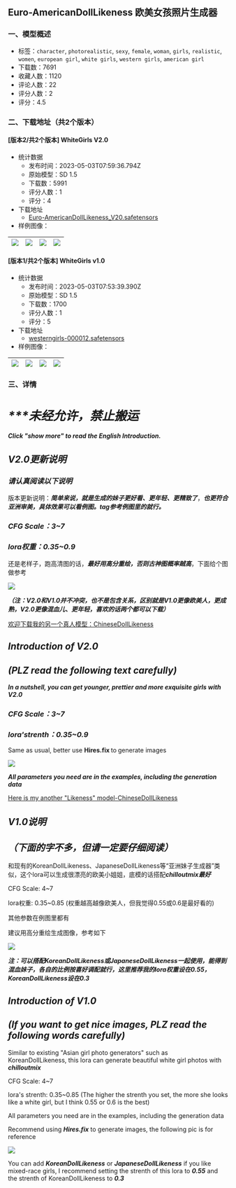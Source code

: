 ## Euro-AmericanDollLikeness 欧美女孩照片生成器
### 一、模型概述

- 标签：`character`, `photorealistic`, `sexy`, `female`, `woman`, `girls`, `realistic`, `women`, `european girl`, `white girls`, `western girls`, `american girl`
- 下载数：7691
- 收藏人数：1120
- 评论人数：22
- 评分人数：2
- 评分：4.5

### 二、下载地址（共2个版本）

#### [版本2/共2个版本] WhiteGirls V2.0

- 统计数据
  - 发布时间：2023-05-03T07:59:36.794Z
  - 原始模型：SD 1.5
  - 下载数：5991
  - 评分人数：1
  - 评分：4
- 下载地址
  - [Euro-AmericanDollLikeness_V20.safetensors](https://civitai.com/api/download/models/61203)
- 样例图像：

| <img src="https://image.civitai.com/xG1nkqKTMzGDvpLrqFT7WA/f40e0f1f-1510-4f95-85a0-75b27fa6c4ab/width=450/672342.jpeg" /> | <img src="https://image.civitai.com/xG1nkqKTMzGDvpLrqFT7WA/c4a6daf8-7522-4ad9-b4da-a2eb32de532b/width=450/675532.jpeg" /> | <img src="https://image.civitai.com/xG1nkqKTMzGDvpLrqFT7WA/228df7d3-3b1e-4038-a2f6-2957b3558c12/width=450/671128.jpeg" /> | <img src="https://image.civitai.com/xG1nkqKTMzGDvpLrqFT7WA/3f045b66-dffc-4086-b566-2a790e1bf496/width=450/674733.jpeg" /> |
| ---- | ---- | ---- | ---- |

#### [版本1/共2个版本] WhiteGirls v1.0

- 统计数据
  - 发布时间：2023-05-03T07:53:39.390Z
  - 原始模型：SD 1.5
  - 下载数：1700
  - 评分人数：1
  - 评分：5
- 下载地址
  - [westerngirls-000012.safetensors](https://civitai.com/api/download/models/59838)
- 样例图像：

| <img src="https://image.civitai.com/xG1nkqKTMzGDvpLrqFT7WA/3704b830-2082-484a-0212-c2a13d0d3400/width=450/660934.jpeg" /> | <img src="https://image.civitai.com/xG1nkqKTMzGDvpLrqFT7WA/547bcc4e-5284-421f-dd7e-3006ed304700/width=450/659011.jpeg" /> | <img src="https://image.civitai.com/xG1nkqKTMzGDvpLrqFT7WA/a0ab3e01-51a8-46e5-8d10-075153238a00/width=450/664143.jpeg" /> | <img src="https://image.civitai.com/xG1nkqKTMzGDvpLrqFT7WA/ebab1b35-a230-423f-d9d1-f9cba6546c00/width=450/663235.jpeg" /> |
| ---- | ---- | ---- | ---- |


### 三、详情
<h1 id="heading-5"><strong><em>***未经允许，禁止搬运</em></strong></h1><p></p><p><strong><em>Click "show more" to read the English Introduction.</em></strong></p><p></p><h2 id="heading-80"><strong><em>V2.0更新说明</em></strong></h2><p></p><h3 id="heading-81"><strong><em>请认真阅读以下说明</em></strong></h3><p></p><p>版本更新说明：<strong><em>简单来说，就是生成的妹子更好看、更年轻、更精致了</em></strong>，<strong><em>也更符合亚洲审美，具体效果可以看例图。tag参考例图里的就行。</em></strong></p><p></p><h3 id="heading-82"><strong><em>CFG Scale：3~7</em></strong></h3><h3 id="heading-83"><strong><em>lora权重：0.35~0.9</em></strong></h3><p></p><p></p><p>还是老样子，跑高清图的话，<strong><em>最好用高分重绘，否则古神图概率贼高</em></strong>，下面给个图做参考</p><p><img src="https://imagecache.civitai.com/xG1nkqKTMzGDvpLrqFT7WA/c69923e3-2c40-43d1-c750-9ad7a8047500/width=525/c69923e3-2c40-43d1-c750-9ad7a8047500.jpeg" /></p><p></p><p></p><p><strong><em>（注：V2.0和V1.0并不冲突，也不是包含关系，区别就是V1.0更像欧美人，更成熟，V2.0更像混血儿、更年轻，喜欢的话两个都可以下载）</em></strong></p><p></p><p><a target="_blank" rel="ugc" href="https://civitai.com/models/63226?modelVersionId=67765">欢迎下载我的另一个真人模型：ChineseDollLikeness</a></p><p></p><h2 id="heading-84"><strong><em>Introduction of V2.0</em></strong></h2><p></p><h2 id="heading-85"><strong><em>(PLZ read the following text carefully)</em></strong></h2><p></p><p></p><p><strong><em>In a nutshell, you can get younger, prettier and more exquisite girls with V2.0</em></strong></p><p></p><p></p><h3 id="heading-86"><strong><em>CFG Scale：3~7</em></strong></h3><h3 id="heading-87"><strong><em>lora'strenth：0.35~0.9</em></strong></h3><p></p><p></p><p>Same as usual, better use <strong>Hires.fix </strong>to<strong> </strong>generate images</p><p><img src="https://imagecache.civitai.com/xG1nkqKTMzGDvpLrqFT7WA/c69923e3-2c40-43d1-c750-9ad7a8047500/width=525/c69923e3-2c40-43d1-c750-9ad7a8047500.jpeg" /></p><p></p><p><strong><em>All parameters you need are in the examples, including the generation data</em></strong></p><p></p><p><a target="_blank" rel="ugc" href="https://civitai.com/models/63226?modelVersionId=67765">Here is my another "Likeness" model-ChineseDollLikeness</a></p><p></p><h2 id="heading-88"><strong><em>V1.0说明</em></strong></h2><p></p><h2 id="heading-89"><strong><em>（下面的字不多，但请一定要仔细阅读）</em></strong></h2><p></p><p>和现有的KoreanDollLikeness、JapaneseDollLikeness等“亚洲妹子生成器”类似，这个lora可以生成很漂亮的欧美小姐姐，底模的话搭配<strong><em>chilloutmix最好</em></strong></p><p></p><p>CFG Scale: 4~7</p><p></p><p>lora权重: 0.35~0.85 (权重越高越像欧美人，但我觉得0.55或0.6是最好看的)</p><p></p><p>其他参数在例图里都有</p><p></p><p>建议用高分重绘生成图像，参考如下</p><p><img src="https://imagecache.civitai.com/xG1nkqKTMzGDvpLrqFT7WA/c69923e3-2c40-43d1-c750-9ad7a8047500/width=525/c69923e3-2c40-43d1-c750-9ad7a8047500.jpeg" /></p><p></p><p><strong><em>注：可以搭配KoreanDollLikeness或JapaneseDollLikeness一起使用，能得到混血妹子，各自的比例按喜好调配就行，这里推荐我的lora权重设在0.55，KoreanDollLikeness设在0.3</em></strong></p><p></p><h2 id="heading-90"><strong><em>Introduction of V1.0</em></strong></h2><p></p><h2 id="heading-91"><strong><em>(If you want to get nice images, PLZ read the following words carefully)</em></strong></h2><p></p><p>Similar to existing "Asian girl photo generators" such as KoreanDollLikeness, this lora can generate beautiful white girl photos with<strong><em> chilloutmix</em></strong></p><p></p><p>CFG Scale: 4~7</p><p></p><p>lora's strenth: 0.35~0.85 (The higher the strenth you set, the more she looks like a white girl, but I think 0.55 or 0.6 is the best)</p><p></p><p>All parameters you need are in the examples, including the generation data</p><p></p><p>Recommend using <strong><em>Hires.fix</em></strong> to generate images, the following pic is for reference</p><p><img src="https://imagecache.civitai.com/xG1nkqKTMzGDvpLrqFT7WA/c69923e3-2c40-43d1-c750-9ad7a8047500/width=525/c69923e3-2c40-43d1-c750-9ad7a8047500.jpeg" /></p><p></p><p>You can add <strong><em>KoreanDollLikeness</em></strong> or <strong><em>JapaneseDollLikeness</em></strong> if you like mixed-race girls, I recommend setting the strenth of this lora to <strong><em>0.55</em></strong> and the strenth of KoreanDollLikeness to <strong><em>0.3</em></strong></p>